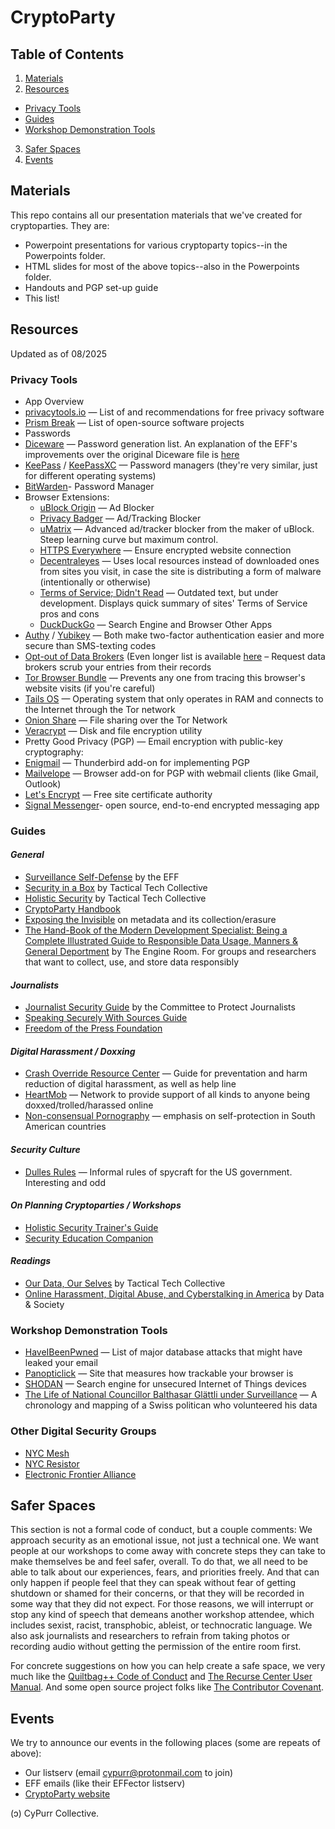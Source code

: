 # CryptoParty
## Table of Contents
1. [Materials](#materials)
2. [Resources](#resources)
*  [Privacy Tools](#privacy-tools)
*  [Guides](#guides)
*  [Workshop Demonstration Tools](#workshop-demonstration-tools)
3. [Safer Spaces](#safer-spaces)
4. [Events](#events)

## Materials
This repo contains all our presentation materials that we've created for cryptoparties. They are:
* Powerpoint presentations for various cryptoparty topics--in the Powerpoints folder.
* HTML slides for most of the above topics--also in the Powerpoints folder.
* Handouts and PGP set-up guide
* This list!

## Resources 
Updated as of 08/2025

### Privacy Tools
* App Overview
 * [privacytools.io](https://www.privacytools.io/) — List of and recommendations for free privacy software
 * [Prism Break](https://prism-break.org/en/) — List of open-source software projects
* Passwords
 * [Diceware](https://www.eff.org/files/2016/07/18/eff_large_wordlist.txt) — Password generation list. An explanation of the EFF's improvements over the original Diceware file is [here](https://www.eff.org/deeplinks/2016/07/new-wordlists-random-passphrases)
 * [KeePass](https://keepass.info/) / [KeePassXC](https://www.keepassxc.org/) — Password managers (they're very similar, just for different operating systems)
 * [BitWarden](https://bitwarden.com/)- Password Manager
* Browser Extensions: 
  * [uBlock Origin](https://www.ublock.org/) — Ad Blocker
  * [Privacy Badger](https://www.eff.org/privacybadger) — Ad/Tracking Blocker
  * [uMatrix](https://github.com/gorhill/uMatrix) — Advanced ad/tracker blocker from the maker of uBlock. Steep learning curve but maximum control.
  * [HTTPS Everywhere](https://www.eff.org/https-everywhere) — Ensure encrypted website connection
  * [Decentraleyes](https://decentraleyes.org/) — Uses local resources instead of downloaded ones from sites you visit, in case the site is distributing a form of malware (intentionally or otherwise)
  * [Terms of Service; Didn't Read](https://tosdr.org/) — Outdated text, but under development. Displays quick summary of sites' Terms of Service pros and cons
  * [DuckDuckGo](https://duckduckgo.com/) — Search Engine and Browser
Other Apps
 * [Authy](https://authy.com/) / [Yubikey](https://www.yubico.com) — Both make two-factor authentication easier and more secure than SMS-texting codes
 * [Opt-out of Data Brokers](https://www.the-parallax.com/2016/04/07/how-to-clean-up-or-delete-data-brokers-profiles-of-you/) (Even longer list is available [here](https://www.stopdatamining.me/opt-out-list/) – Request data brokers scrub your entries from their records
 * [Tor Browser Bundle](https://www.torproject.org/projects/torbrowser.html.en) — Prevents any one from tracing this browser's website visits (if you're careful)
 * [Tails OS](https://tails.boum.org/) — Operating system that only operates in RAM and connects to the Internet through the Tor network
 * [Onion Share](https://onionshare.org/) — File sharing over the Tor Network
 * [Veracrypt](https://www.veracrypt.fr/en/Home.html) — Disk and file encryption utility
 * Pretty Good Privacy (PGP) — Email encryption with public-key cryptography:
  * [Enigmail](https://www.enigmail.net/index.php/en/) — Thunderbird add-on for implementing PGP
  * [Mailvelope](https://www.mailvelope.com/en/) — Browser add-on for PGP with webmail clients (like Gmail, Outlook)
 * [Let's Encrypt](https://letsencrypt.org/) — Free site certificate authority
 * [Signal Messenger](https://signal.org/)- open source, end-to-end encrypted messaging app

### Guides
#### *General*
* [Surveillance Self-Defense](https://ssd.eff.org/) by the EFF
* [Security in a Box](https://securityinabox.org/en/) by Tactical Tech Collective
* [Holistic Security](https://holistic-security.tacticaltech.org) by Tactical Tech Collective
* [CryptoParty Handbook](https://www.cryptoparty.in/learn/handbook)
* [Exposing the Invisible](https://exposingtheinvisible.org/) on metadata and its collection/erasure
* [The Hand-Book of the Modern Development Specialist: Being a Complete Illustrated Guide to Responsible Data Usage, Manners & General Deportment](http://responsibledata.io/resources/handbook/) by The Engine Room. For groups and researchers that want to collect, use, and store data responsibly

#### *Journalists*
* [Journalist Security Guide](https://cpj.org/reports/2012/04/journalist-security-guide.php) by the Committee to Protect Journalists
* [Speaking Securely With Sources Guide](https://source.opennews.org/guides/speaking-securely-sources/)
* [Freedom of the Press Foundation](https://freedom.press/)

#### *Digital Harassment / Doxxing*
* [Crash Override Resource Center](http://www.crashoverridenetwork.com/resources.html) — Guide for preventation and harm reduction of digital harassment, as well as help line
* [HeartMob](https://iheartmob.org/) — Network to provide support of all kinds to anyone being doxxed/trolled/harassed online
* [Non-consensual Pornography](https://acoso.online/en/) — emphasis on self-protection in South American countries 

#### *Security Culture*
* [Dulles Rules](https://grugq.github.io/resources/Dulles%20on%20Tradecraft.pdf) — Informal rules of spycraft for the US government. Interesting and odd

 #### *On Planning Cryptoparties / Workshops*
* [Holistic Security Trainer's Guide](https://holistic-security.tacticaltech.org/trainers-manual)
* [Security Education Companion](https://sec.eff.org/)

 #### *Readings*
* [Our Data, Our Selves](https://ourdataourselves.tacticaltech.org/) by Tactical Tech Collective
* [Online Harassment, Digital Abuse, and Cyberstalking in America](https://www.datasociety.net/pubs/oh/Online_Harassment_2016.pdf) by Data & Society

### Workshop Demonstration Tools
* [HaveIBeenPwned](https://haveibeenpwned.com/) — List of major database attacks that might have leaked your email 
* [Panopticlick](https://panopticlick.eff.org/) — Site that measures how trackable your browser is
* [SHODAN](https://www.shodan.io/) — Search engine for unsecured Internet of Things devices
* [The Life of National Councillor Balthasar Glättli under Surveillance](https://www.digitale-gesellschaft.ch/dr.html) — A chronology and mapping of a Swiss politican who volunteered his data

### Other Digital Security Groups 
* [NYC Mesh](https://nycmesh.net/)
* [NYC Resistor](https://www.nycresistor.com/)
* [Electronic Frontier Alliance](https://www.eff.org/electronic-frontier-alliance)
  
## Safer Spaces <a name="safer-spaces"></a>
This section is not a formal code of conduct, but a couple comments:
We approach security as an emotional issue, not just a technical one. We want people at our workshops to come away with concrete steps they can take to make themselves be and feel safer, overall. To do that, we all need to be able to talk about our experiences, fears, and priorities freely. And that can only happen if people feel that they can speak without fear of getting shutdown or shamed for their concerns, or that they will be recorded in some way that they did not expect. For those reasons, we will interrupt or stop any kind of speech that demeans another workshop attendee, which includes sexist, racist, transphobic, ableist, or technocratic language. We also ask journalists and researchers to refrain from taking photos or recording audio without getting the permission of the entire room first. 

For concrete suggestions on how you can help create a safe space, we very much like the [Quiltbag++ Code of Conduct](https://github.com/quiltbagtech/whatisquiltbag/wiki/Code-of-Conduct-Draft) and [The Recurse Center User Manual](https://www.recurse.com/manual). And some open source project folks like [The Contributor Covenant](https://www.contributor-covenant.org/).

## Events
We try to announce our events in the following places (some are repeats of above):
* Our listserv (email cypurr@protonmail.com to join)
* EFF emails (like their EFFector listserv)
* [CryptoParty website](https://www.cryptoparty.in)

(ɔ) CyPurr Collective. 
